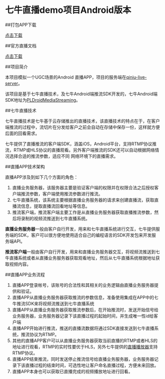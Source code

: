 # 七牛直播demo项目Android版本

##打包APP下载

[点击下载](http://devtools.qiniu.com/QLive-v1.2.4.apk)

##官方直播文档

[点击下载](http://devtools.qiniu.com/pili-guide-v1.pdf)

##项目简介

本项目模拟一个UGC场景的Android 直播APP，项目的服务端在[qiniu-live-server](https://github.com/qiniudemo/qiniu-live-server)。

该项目是基于七牛直播技术，及七牛Android端推流SDK开发的，七牛Android端SDK地址为[PLDroidMediaStreaming](https://github.com/pili-engineering/PLDroidMediaStreaming)。

##七牛直播技术

七牛直播技术是七牛基于云存储推出的直播技术，该直播技术的特点在于，在客户端推流的过程中，流切片在分发给客户之前会自动在存储中保存一份，这样就方便后面的回看需求。

七牛提供了直播推流的客户端SDK，涵盖iOS，Android平台，支持RTMP协议推流，RTMP或HLS协议的直播观看。另外客户端推流的SDK还可以自动根据网络情况选择合适的推流参数，适应不同
网络环境下的直播需求。

##直播APP技术架构

直播APP涉及到如下几个方面的角色：

1. 直播业务服务器，该服务器主要是验证客户端的权限并在权限合法之后授权客户端推流参数，客户端使用推流参数进行推流。
2. 七牛直播系统，该系统主要根据直播业务服务器的请求来创建直播流，获取直播流信息，提取直播流回看地址等信息。
3. 推流客户端，推流客户端主要工作是从直播业务服务器获取直播推流参数，然后将录制的视频流推送到七牛直播系统。

**直播业务服务器**一般由客户自行开发，用来和七牛直播系统进行交互，七牛提供服务端的SDK，客户可以很方便地使用适合自己的编程语言的SDK开发包来开发服务端API。

**推流客户端**一般由客户自行开发，用来和直播业务服务器交互，将视频流推送到七牛直播系统或者从直播业务服务器获取观看地址，然后从七牛直播系统根据地址获取视频内容。

##直播APP业务流程

1. 直播APP登录帐号，该账号的合法性和其相关的业务逻辑由直播业务服务器提供和验证。
2. 直播APP从直播业务服务器获取推流的参数信息，准备使用集成在APP中的七牛推流SDK来将视频流推送到七牛直播系统
3. 直播APP从直播业务服务器获取推流参数后，在开始推流时，发送开始信号给业务服务器，业务服务器记录下该直播过程的起始时间，并生成唯一性id给客户端
4. 直播APP开始进行推流，推送的直播流数据将通过SDK直接发送到七牛直播系统，推流协议为RTMP。
5. 其他的直播APP客户可以从直播业务服务器获取当前直播的RTMP或者HLS的地址进行观看，RTMP的实时性要优于HLS，另外七牛提供的[直播播放器](https://github.com/pili-engineering/PLDroidPlayer)支持RTMP协议。
6. 直播APP结束推流，同时发送停止推流信号给直播业务服务器，业务服务器记录下该直播过程的结束时间，可选性地让客户命名直播过程，方便未来回放。
7. 直播APP本身也可以获取已直播完成的视频播放地址进行回看。
